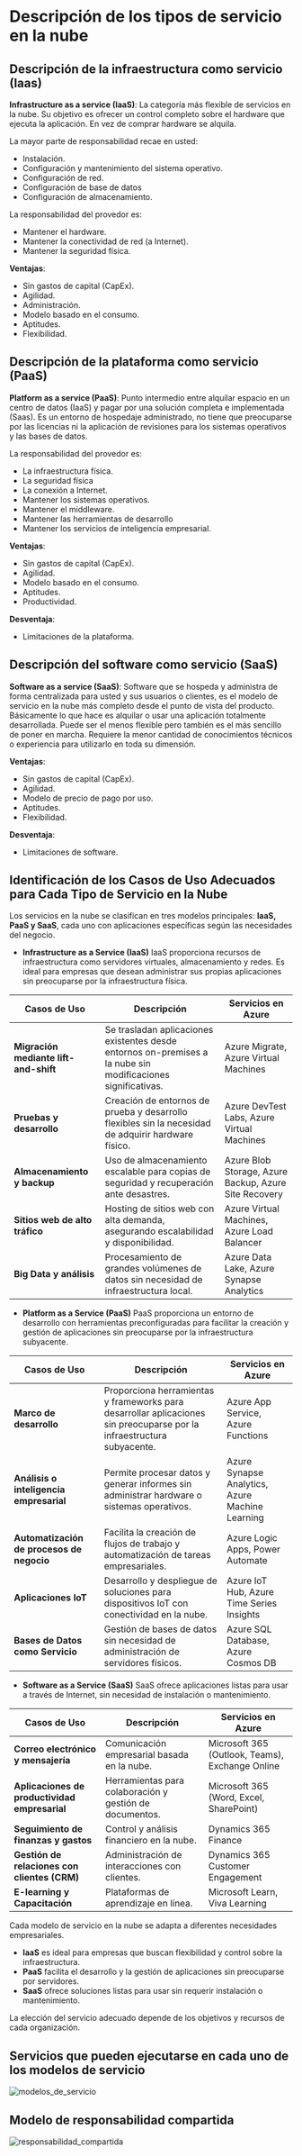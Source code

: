 # Descripción de los tipos de servicio en la nube

## Descripción de la infraestructura como servicio (Iaas)

**Infrastructure as a service (IaaS)**: La categoría más flexible de servicios en la nube. Su objetivo es ofrecer un control completo sobre el hardware que ejecuta la aplicación. En vez de comprar hardware se alquila.

La mayor parte de responsabilidad recae en usted:
- Instalación.
- Configuración y mantenimiento del sistema operativo.
- Configuración de red.
- Configuración de base de datos
- Configuración de almacenamiento.

La responsabilidad del provedor es:
- Mantener el hardware.
- Mantener la conectividad de red (a Internet).
- Mantener la seguridad física.

**Ventajas**:
- Sin gastos de capital (CapEx).
- Agilidad.
- Administración.
- Modelo basado en el consumo.
- Aptitudes. 
- Flexibilidad.

## Descripción de la plataforma como servicio (PaaS)

**Platform as a service (PaaS)**: Punto intermedio entre alquilar espacio en un centro de datos (IaaS) y pagar por una solución completa e implementada (Saas). Es un entorno de hospedaje administrado, no tiene que preocuparse por las licencias ni la aplicación de revisiones para los sistemas operativos y las bases de datos.

La responsabilidad del provedor es:
- La infraestructura física.
- La seguridad física
- La conexión a Internet. 
- Mantener los sistemas operativos.
- Mantener el middleware.
- Mantener las herramientas de desarrollo
- Mantener los servicios de inteligencia empresarial.

**Ventajas**:
- Sin gastos de capital (CapEx).
- Agilidad.
- Modelo basado en el consumo.
- Aptitudes. 
- Productividad.

**Desventaja**:
- Limitaciones de la plataforma.

## Descripción del software como servicio (SaaS)

**Software as a service (SaaS)**: Software que se hospeda y administra de forma centralizada para usted y sus usuarios o clientes, es el modelo de servicio en la nube más completo desde el punto de vista del producto. Básicamente lo que hace es alquilar o usar una aplicación totalmente desarrollada. Puede ser el menos flexible pero también es el más sencillo de poner en marcha. Requiere la menor cantidad de conocimientos técnicos o experiencia para utilizarlo en toda su dimensión.

**Ventajas**:
- Sin gastos de capital (CapEx).
- Agilidad.
- Modelo de precio de pago por uso.
- Aptitudes. 
- Flexibilidad.

**Desventaja**:
- Limitaciones de software.

## Identificación de los Casos de Uso Adecuados para Cada Tipo de Servicio en la Nube

Los servicios en la nube se clasifican en tres modelos principales: **IaaS, PaaS y SaaS**, cada uno con aplicaciones específicas según las necesidades del negocio.

- **Infrastructure as a Service (IaaS)**
IaaS proporciona recursos de infraestructura como servidores virtuales, almacenamiento y redes. Es ideal para empresas que desean administrar sus propias aplicaciones sin preocuparse por la infraestructura física.

| **Casos de Uso** | **Descripción** | **Servicios en Azure** |
|------------------|----------------|----------------|
| **Migración mediante lift-and-shift** | Se trasladan aplicaciones existentes desde entornos on-premises a la nube sin modificaciones significativas. | Azure Migrate, Azure Virtual Machines |
| **Pruebas y desarrollo** | Creación de entornos de prueba y desarrollo flexibles sin la necesidad de adquirir hardware físico. | Azure DevTest Labs, Azure Virtual Machines |
| **Almacenamiento y backup** | Uso de almacenamiento escalable para copias de seguridad y recuperación ante desastres. | Azure Blob Storage, Azure Backup, Azure Site Recovery |
| **Sitios web de alto tráfico** | Hosting de sitios web con alta demanda, asegurando escalabilidad y disponibilidad. | Azure Virtual Machines, Azure Load Balancer |
| **Big Data y análisis** | Procesamiento de grandes volúmenes de datos sin necesidad de infraestructura local. | Azure Data Lake, Azure Synapse Analytics |

- **Platform as a Service (PaaS)**
PaaS proporciona un entorno de desarrollo con herramientas preconfiguradas para facilitar la creación y gestión de aplicaciones sin preocuparse por la infraestructura subyacente.

| **Casos de Uso** | **Descripción** | **Servicios en Azure** |
|------------------|----------------|----------------|
| **Marco de desarrollo** | Proporciona herramientas y frameworks para desarrollar aplicaciones sin preocuparse por la infraestructura subyacente. | Azure App Service, Azure Functions |
| **Análisis o inteligencia empresarial** | Permite procesar datos y generar informes sin administrar hardware o sistemas operativos. | Azure Synapse Analytics, Azure Machine Learning |
| **Automatización de procesos de negocio** | Facilita la creación de flujos de trabajo y automatización de tareas empresariales. | Azure Logic Apps, Power Automate |
| **Aplicaciones IoT** | Desarrollo y despliegue de soluciones para dispositivos IoT con conectividad en la nube. | Azure IoT Hub, Azure Time Series Insights |
| **Bases de Datos como Servicio** | Gestión de bases de datos sin necesidad de administración de servidores físicos. | Azure SQL Database, Azure Cosmos DB |

- **Software as a Service (SaaS)**
SaaS ofrece aplicaciones listas para usar a través de Internet, sin necesidad de instalación o mantenimiento.

| **Casos de Uso** | **Descripción** | **Servicios en Azure** |
|------------------|----------------|----------------|
| **Correo electrónico y mensajería** | Comunicación empresarial basada en la nube. | Microsoft 365 (Outlook, Teams), Exchange Online |
| **Aplicaciones de productividad empresarial** | Herramientas para colaboración y gestión de documentos. | Microsoft 365 (Word, Excel, SharePoint) |
| **Seguimiento de finanzas y gastos** | Control y análisis financiero en la nube. | Dynamics 365 Finance |
| **Gestión de relaciones con clientes (CRM)** | Administración de interacciones con clientes. | Dynamics 365 Customer Engagement |
| **E-learning y Capacitación** | Plataformas de aprendizaje en línea. | Microsoft Learn, Viva Learning |

Cada modelo de servicio en la nube se adapta a diferentes necesidades empresariales.  
- **IaaS** es ideal para empresas que buscan flexibilidad y control sobre la infraestructura.  
- **PaaS** facilita el desarrollo y la gestión de aplicaciones sin preocuparse por servidores.  
- **SaaS** ofrece soluciones listas para usar sin requerir instalación o mantenimiento.  

La elección del servicio adecuado depende de los objetivos y recursos de cada organización.

## Servicios que pueden ejecutarse en cada uno de los modelos de servicio
![modelos_de_servicio](https://docs.microsoft.com/es-mx/training/azure-fundamentals/fundamental-azure-concepts/media/iaas-paas-saas-expanded.png#lightbox)

## Modelo de responsabilidad compartida
![responsabilidad_compartida](https://learn.microsoft.com/es-mx/training/wwl-azure/describe-cloud-service-types/media/shared-responsibility-b3829bfe.svg)